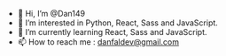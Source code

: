 - 👋 Hi, I’m @Dan149
- 👀 I’m interested in Python, React, Sass and JavaScript.
- 🌱 I’m currently learning React, Sass and JavaScript.
- 📫 How to reach me : danfaldev@gmail.com

<!---
Dan149/Dan149 is a ✨ special ✨ repository because its `README.md` (this file) appears on your GitHub profile.
You can click the Preview link to take a look at your changes.
--->
